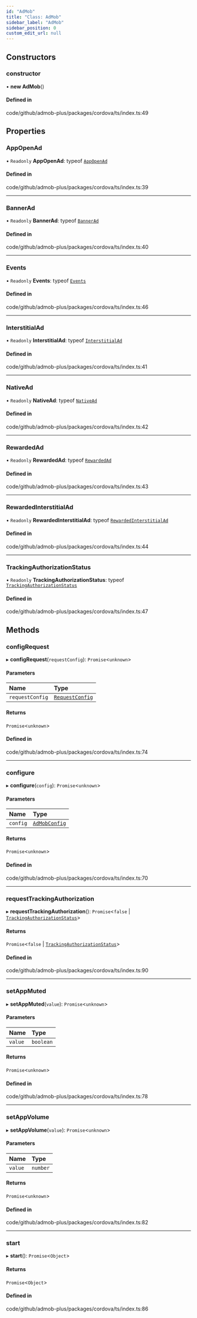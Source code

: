 ```yaml
---
id: "AdMob"
title: "Class: AdMob"
sidebar_label: "AdMob"
sidebar_position: 0
custom_edit_url: null
---
```


## Constructors

### constructor

• **new AdMob**()

#### Defined in

code/github/admob-plus/packages/cordova/ts/index.ts:49

## Properties

### AppOpenAd

• `Readonly` **AppOpenAd**: typeof [`AppOpenAd`](AppOpenAd.md)

#### Defined in

code/github/admob-plus/packages/cordova/ts/index.ts:39

___

### BannerAd

• `Readonly` **BannerAd**: typeof [`BannerAd`](BannerAd.md)

#### Defined in

code/github/admob-plus/packages/cordova/ts/index.ts:40

___

### Events

• `Readonly` **Events**: typeof [`Events`](../enums/Events.md)

#### Defined in

code/github/admob-plus/packages/cordova/ts/index.ts:46

___

### InterstitialAd

• `Readonly` **InterstitialAd**: typeof [`InterstitialAd`](InterstitialAd.md)

#### Defined in

code/github/admob-plus/packages/cordova/ts/index.ts:41

___

### NativeAd

• `Readonly` **NativeAd**: typeof [`NativeAd`](NativeAd.md)

#### Defined in

code/github/admob-plus/packages/cordova/ts/index.ts:42

___

### RewardedAd

• `Readonly` **RewardedAd**: typeof [`RewardedAd`](RewardedAd.md)

#### Defined in

code/github/admob-plus/packages/cordova/ts/index.ts:43

___

### RewardedInterstitialAd

• `Readonly` **RewardedInterstitialAd**: typeof [`RewardedInterstitialAd`](RewardedInterstitialAd.md)

#### Defined in

code/github/admob-plus/packages/cordova/ts/index.ts:44

___

### TrackingAuthorizationStatus

• `Readonly` **TrackingAuthorizationStatus**: typeof [`TrackingAuthorizationStatus`](../enums/TrackingAuthorizationStatus.md)

#### Defined in

code/github/admob-plus/packages/cordova/ts/index.ts:47

## Methods

### configRequest

▸ **configRequest**(`requestConfig`): `Promise`<`unknown`\>

#### Parameters

| Name | Type |
| :------ | :------ |
| `requestConfig` | [`RequestConfig`](../index.md#requestconfig) |

#### Returns

`Promise`<`unknown`\>

#### Defined in

code/github/admob-plus/packages/cordova/ts/index.ts:74

___

### configure

▸ **configure**(`config`): `Promise`<`unknown`\>

#### Parameters

| Name | Type |
| :------ | :------ |
| `config` | [`AdMobConfig`](../index.md#admobconfig) |

#### Returns

`Promise`<`unknown`\>

#### Defined in

code/github/admob-plus/packages/cordova/ts/index.ts:70

___

### requestTrackingAuthorization

▸ **requestTrackingAuthorization**(): `Promise`<``false`` \| [`TrackingAuthorizationStatus`](../enums/TrackingAuthorizationStatus.md)\>

#### Returns

`Promise`<``false`` \| [`TrackingAuthorizationStatus`](../enums/TrackingAuthorizationStatus.md)\>

#### Defined in

code/github/admob-plus/packages/cordova/ts/index.ts:90

___

### setAppMuted

▸ **setAppMuted**(`value`): `Promise`<`unknown`\>

#### Parameters

| Name | Type |
| :------ | :------ |
| `value` | `boolean` |

#### Returns

`Promise`<`unknown`\>

#### Defined in

code/github/admob-plus/packages/cordova/ts/index.ts:78

___

### setAppVolume

▸ **setAppVolume**(`value`): `Promise`<`unknown`\>

#### Parameters

| Name | Type |
| :------ | :------ |
| `value` | `number` |

#### Returns

`Promise`<`unknown`\>

#### Defined in

code/github/admob-plus/packages/cordova/ts/index.ts:82

___

### start

▸ **start**(): `Promise`<`Object`\>

#### Returns

`Promise`<`Object`\>

#### Defined in

code/github/admob-plus/packages/cordova/ts/index.ts:86
